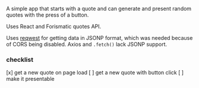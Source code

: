 A simple app that starts with a quote and can generate and present random quotes with the press of a button.

Uses React and Forismatic quotes API.

Uses [reqwest](https://github.com/ded/reqwest) for getting data in JSONP format, which was needed because of CORS being disabled. Axios and `.fetch()` lack JSONP support.

### checklist
[x] get a new quote on page load
[ ] get a new quote with button click
[ ] make it presentable